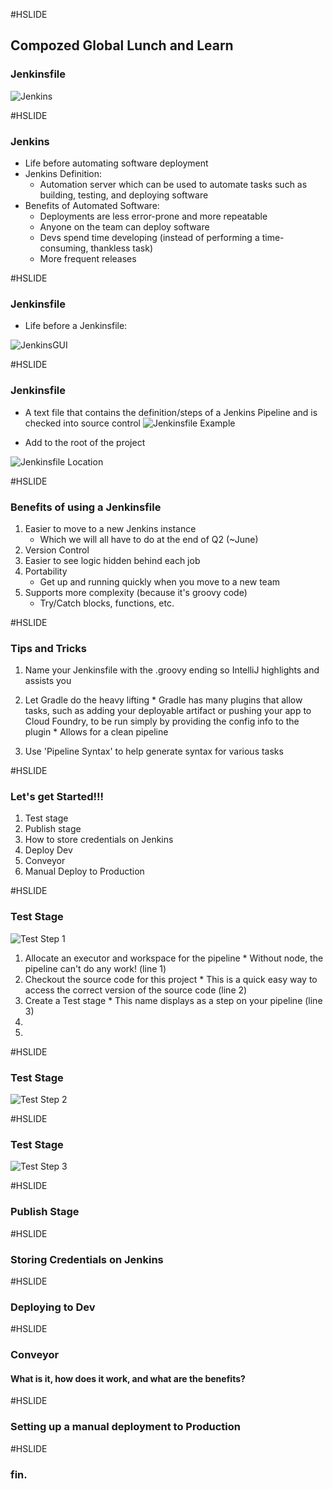 #HSLIDE
## Compozed Global Lunch and Learn
### Jenkinsfile

![Jenkins](pics/jenkins.jpg)

#HSLIDE
### Jenkins
  * Life before automating software deployment
  * Jenkins Definition:
    * Automation server which can be used to automate tasks such as building, testing, and deploying software
  * Benefits of Automated Software:
    * Deployments are less error-prone and more repeatable
    * Anyone on the team can deploy software
    * Devs spend time developing (instead of performing a time-consuming, thankless task)
    * More frequent releases 

#HSLIDE
### Jenkinsfile
  * Life before a Jenkinsfile:

![JenkinsGUI](pics/lifeBeforeJenkinsfile.jpg)

#HSLIDE
### Jenkinsfile
  * A text file that contains the definition/steps of a Jenkins Pipeline and is checked into source control
![Jenkinsfile Example](pics/JenkinsfileExample.jpg)

  * Add to the root of the project

![Jenkinsfile Location](pics/Where_is_a_jenkinsfile.jpg)

#HSLIDE
### Benefits of using a Jenkinsfile
 1. Easier to move to a new Jenkins instance
    * Which we will all have to do at the end of Q2 (~June)
 2. Version Control    
 3. Easier to see logic hidden behind each job
 4. Portability
    * Get up and running quickly when you move to a new team
 5. Supports more complexity (because it's groovy code)
    * Try/Catch blocks, functions, etc.

#HSLIDE
### Tips and Tricks
  1. Name your Jenkinsfile with the .groovy ending so IntelliJ highlights and assists you
  2. Let Gradle do the heavy lifting
    * Gradle has many plugins that allow tasks, such as adding your deployable artifact or pushing your app to Cloud Foundry, to be run simply by providing the config info to the plugin
    * Allows for a clean pipeline

  3. Use 'Pipeline Syntax' to help generate syntax for various tasks

#HSLIDE
### Let's get Started!!!
  1. Test stage
  2. Publish stage
  3. How to store credentials on Jenkins
  4. Deploy Dev
  5. Conveyor
  6. Manual Deploy to Production

#HSLIDE
### Test Stage
![Test Step 1](pics/TestStep1.jpg)
  1. Allocate an executor and workspace for the pipeline
    * Without node, the pipeline can't do any work! (line 1)
  2. Checkout the source code for this project
    * This is a quick easy way to access the correct version of the source code (line 2)
  3. Create a Test stage
    * This name displays as a step on your pipeline (line 3)
  4. 
  5.

#HSLIDE
### Test Stage
![Test Step 2](pics/TestStep2.jpg)


#HSLIDE
### Test Stage
![Test Step 3](pics/TestStep3.jpg)


#HSLIDE
### Publish Stage



#HSLIDE
### Storing Credentials on Jenkins




#HSLIDE
### Deploying to Dev

#HSLIDE
### Conveyor
#### What is it, how does it work, and what are the benefits?


#HSLIDE
### Setting up a manual deployment to Production

#HSLIDE
### fin.
